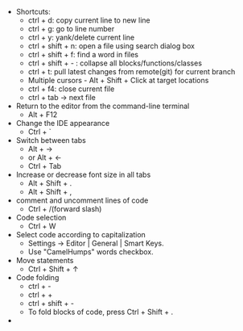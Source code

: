 - Shortcuts:
  - ctrl + d: copy current line to new line
  - ctrl + g: go to line number
  - ctrl + y: yank/delete current line 
  - ctrl + shift + n: open a file using search dialog box 
  - ctrl + shift + f: find a word in files 
  - ctrl + shift + - : collapse all blocks/functions/classes 
  - ctrl + t: pull latest changes from remote(git) for current branch 
  - Multiple cursors - Alt + Shift + Click at target locations 
  - ctrl + f4: close current file 
  - ctrl + tab -> next file
- Return to the editor from the command-line terminal
  - Alt + F12
- Change the IDE appearance
  - Ctrl + `
- Switch between tabs
  - Alt + -> 
  - or Alt + <-
  - Ctrl + Tab
- Increase or decrease font size in all tabs
  - Alt + Shift + .
  - Alt + Shift + ,
- comment and uncomment lines of code
  - Ctrl + /(forward slash)
- Code selection
  - Ctrl + W
- Select code according to capitalization
  - Settings -> Editor | General | Smart Keys.
  - Use "CamelHumps" words checkbox.
- Move statements
  - Ctrl + Shift + ↑
- Code folding
  - ctrl + -
  - ctrl + +
  - ctrl + shift + -
  - To fold blocks of code, press Ctrl + Shift + .
- 